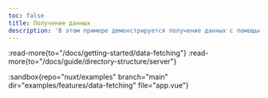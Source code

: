 ```yaml
---
toc: false
title: Получение данных
description: 'В этом примере демонстрируется получение данных с помощью Nuxt 3 с использованием встроенных композаблов и маршрутов API.'
---
```


:read-more{to="/docs/getting-started/data-fetching"}
:read-more{to="/docs/guide/directory-structure/server"}

:sandbox{repo="nuxt/examples" branch="main" dir="examples/features/data-fetching" file="app.vue"}
